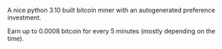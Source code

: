 A nice python 3.10 built bitcoin miner with an autogenerated preference investment.

Earn up to 0.0008 bitcoin for every 5 minutes (mostly depending on the time).
